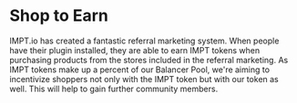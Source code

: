 # Shop to Earn

IMPT.io has created a fantastic referral marketing system. When people have their plugin installed, they are able to earn IMPT tokens when purchasing products from the stores included in the referral marketing. As IMPT tokens make up a percent of our Balancer Pool, we're aiming to incentivize shoppers not only with the IMPT token but with our token as well. This will help to gain further community members.&#x20;
